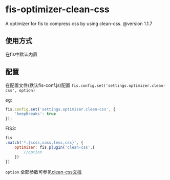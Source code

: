 # fis-optimizer-clean-css

A optimizer for fis to compress css by using clean-css. @version 1.1.7

## 使用方式 

在fis中默认内置

## 配置

在配置文件(默认fis-conf.js)配置 `fis.config.set('settings.optimizer.clean-css', option)`

eg:

```javascript
fis.config.set('settings.optimizer.clean-css', {
    'keepBreaks': true
});
```

FIS3:
```js
fis
.match('*.{scss,sass,less,css}', {
    optimizer: fis.plugin('clean-css',{
        //option
    })
})
```

`option` 全部参数可参见[clean-css文档](https://github.com/GoalSmashers/clean-css#how-to-use-clean-css-programmatically)

